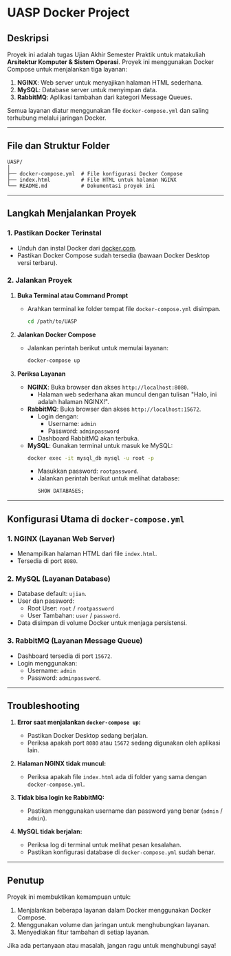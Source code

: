 # UASP Docker Project

## Deskripsi
Proyek ini adalah tugas Ujian Akhir Semester Praktik untuk matakuliah **Arsitektur Komputer & Sistem Operasi**. Proyek ini menggunakan Docker Compose untuk menjalankan tiga layanan:
1. **NGINX**: Web server untuk menyajikan halaman HTML sederhana.
2. **MySQL**: Database server untuk menyimpan data.
3. **RabbitMQ**: Aplikasi tambahan dari kategori Message Queues.

Semua layanan diatur menggunakan file `docker-compose.yml` dan saling terhubung melalui jaringan Docker.

---

## File dan Struktur Folder
```
UASP/
│
├── docker-compose.yml  # File konfigurasi Docker Compose
├── index.html          # File HTML untuk halaman NGINX
└── README.md           # Dokumentasi proyek ini
```

---

## Langkah Menjalankan Proyek

### 1. Pastikan Docker Terinstal
- Unduh dan instal Docker dari [docker.com](https://www.docker.com/).
- Pastikan Docker Compose sudah tersedia (bawaan Docker Desktop versi terbaru).

### 2. Jalankan Proyek
1. **Buka Terminal atau Command Prompt**
   - Arahkan terminal ke folder tempat file `docker-compose.yml` disimpan.
     ```bash
     cd /path/to/UASP
     ```

2. **Jalankan Docker Compose**
   - Jalankan perintah berikut untuk memulai layanan:
     ```bash
     docker-compose up
     ```

3. **Periksa Layanan**
   - **NGINX**: Buka browser dan akses `http://localhost:8080`.
     - Halaman web sederhana akan muncul dengan tulisan "Halo, ini adalah halaman NGINX!".
   - **RabbitMQ**: Buka browser dan akses `http://localhost:15672`.
     - Login dengan:
       - Username: `admin`
       - Password: `adminpassword`
     - Dashboard RabbitMQ akan terbuka.
   - **MySQL**: Gunakan terminal untuk masuk ke MySQL:
     ```bash
     docker exec -it mysql_db mysql -u root -p
     ```
     - Masukkan password: `rootpassword`.
     - Jalankan perintah berikut untuk melihat database:
       ```sql
       SHOW DATABASES;
       ```

---

## Konfigurasi Utama di `docker-compose.yml`
### 1. NGINX (Layanan Web Server)
- Menampilkan halaman HTML dari file `index.html`.
- Tersedia di port `8080`.

### 2. MySQL (Layanan Database)
- Database default: `ujian`.
- User dan password:
  - Root User: `root` / `rootpassword`
  - User Tambahan: `user` / `password`.
- Data disimpan di volume Docker untuk menjaga persistensi.

### 3. RabbitMQ (Layanan Message Queue)
- Dashboard tersedia di port `15672`.
- Login menggunakan:
  - Username: `admin`
  - Password: `adminpassword`.

---

## Troubleshooting
1. **Error saat menjalankan `docker-compose up`:**
   - Pastikan Docker Desktop sedang berjalan.
   - Periksa apakah port `8080` atau `15672` sedang digunakan oleh aplikasi lain.

2. **Halaman NGINX tidak muncul:**
   - Periksa apakah file `index.html` ada di folder yang sama dengan `docker-compose.yml`.

3. **Tidak bisa login ke RabbitMQ:**
   - Pastikan menggunakan username dan password yang benar (`admin` / `admin`).

4. **MySQL tidak berjalan:**
   - Periksa log di terminal untuk melihat pesan kesalahan.
   - Pastikan konfigurasi database di `docker-compose.yml` sudah benar.

---

## Penutup
Proyek ini membuktikan kemampuan untuk:
1. Menjalankan beberapa layanan dalam Docker menggunakan Docker Compose.
2. Menggunakan volume dan jaringan untuk menghubungkan layanan.
3. Menyediakan fitur tambahan di setiap layanan.

Jika ada pertanyaan atau masalah, jangan ragu untuk menghubungi saya!
